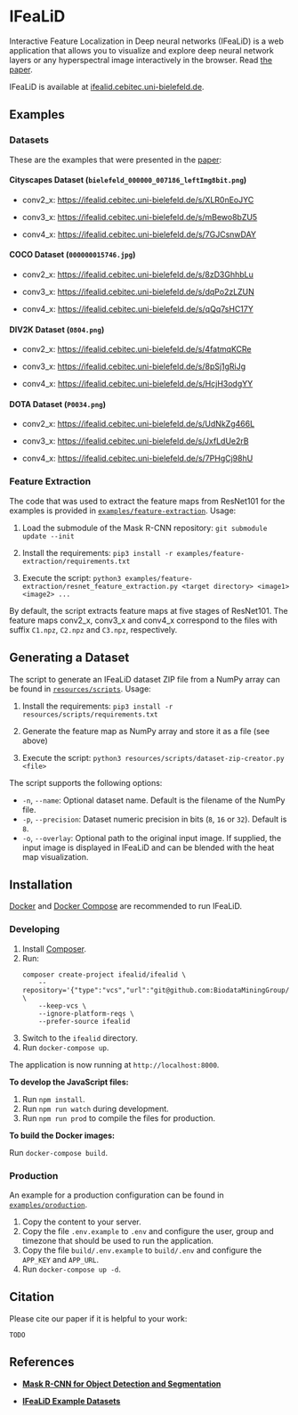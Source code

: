 # IFeaLiD

Interactive Feature Localization in Deep neural networks (IFeaLiD) is a web application that allows you to visualize and explore deep neural network layers or any hyperspectral image interactively in the browser. Read [the paper](#).

IFeaLiD is available at [ifealid.cebitec.uni-bielefeld.de](https://ifealid.cebitec.uni-bielefeld.de).

## Examples

### Datasets

These are the examples that were presented in the [paper](#):

#### Cityscapes Dataset (`bielefeld_000000_007186_leftImg8bit.png`)

- conv2_x: <https://ifealid.cebitec.uni-bielefeld.de/s/XLR0nEoJYC>

- conv3_x: <https://ifealid.cebitec.uni-bielefeld.de/s/mBewo8bZU5>

- conv4_x: <https://ifealid.cebitec.uni-bielefeld.de/s/7GJCsnwDAY>

#### COCO Dataset (`000000015746.jpg`)

- conv2_x: <https://ifealid.cebitec.uni-bielefeld.de/s/8zD3GhhbLu>

- conv3_x: <https://ifealid.cebitec.uni-bielefeld.de/s/dqPo2zLZUN>

- conv4_x: <https://ifealid.cebitec.uni-bielefeld.de/s/qQq7sHC17Y>

#### DIV2K Dataset (`0804.png`)

- conv2_x: <https://ifealid.cebitec.uni-bielefeld.de/s/4fatmqKCRe>

- conv3_x: <https://ifealid.cebitec.uni-bielefeld.de/s/8pSj1gRiJg>

- conv4_x: <https://ifealid.cebitec.uni-bielefeld.de/s/HcjH3odgYY>

#### DOTA Dataset (`P0034.png`)

- conv2_x: <https://ifealid.cebitec.uni-bielefeld.de/s/UdNkZg466L>

- conv3_x: <https://ifealid.cebitec.uni-bielefeld.de/s/JxfLdUe2rB>

- conv4_x: <https://ifealid.cebitec.uni-bielefeld.de/s/7PHgCj98hU>

### Feature Extraction

The code that was used to extract the feature maps from ResNet101 for the examples is provided in [`examples/feature-extraction`](examples/feature-extraction). Usage:

1. Load the submodule of the Mask R-CNN repository: `git submodule update --init`

2. Install the requirements: `pip3 install -r examples/feature-extraction/requirements.txt`

3. Execute the script: `python3 examples/feature-extraction/resnet_feature_extraction.py <target directory> <image1> <image2> ...`

By default, the script extracts feature maps at five stages of ResNet101. The feature maps conv2_x, conv3_x and conv4_x correspond to the files with suffix `C1.npz`, `C2.npz` and `C3.npz`, respectively.

## Generating a Dataset

The script to generate an IFeaLiD dataset ZIP file from a NumPy array can be found in [`resources/scripts`](resources/scripts). Usage:

1. Install the requirements: `pip3 install -r resources/scripts/requirements.txt`

2. Generate the feature map as NumPy array and store it as a file (see above)

3. Execute the script: `python3 resources/scripts/dataset-zip-creator.py <file>`

The script supports the following options:

- `-n`, `--name`: Optional dataset name. Default is the filename of the NumPy file.
- `-p`, `--precision`: Dataset numeric precision in bits (`8`, `16` or `32`). Default is `8`.
- `-o`, `--overlay`: Optional path to the original input image. If supplied, the input image is displayed in IFeaLiD and can be blended with the heat map visualization.

## Installation

[Docker](https://docs.docker.com/install/) and [Docker Compose](https://docs.docker.com/compose/install/) are recommended to run IFeaLiD.

### Developing

1. Install [Composer](https://getcomposer.org/doc/00-intro.md#installation-linux-unix-macos).
2. Run:
    ```
    composer create-project ifealid/ifealid \
        --repository='{"type":"vcs","url":"git@github.com:BiodataMiningGroup/IFeaLiD.git"}' \
        --keep-vcs \
        --ignore-platform-reqs \
        --prefer-source ifealid
    ```
3. Switch to the `ifealid` directory.
4. Run `docker-compose up`.

The application is now running at `http://localhost:8000`.

**To develop the JavaScript files:**

1. Run `npm install`.
2. Run `npm run watch` during development.
3. Run `npm run prod` to compile the files for production.

**To build the Docker images:**

Run `docker-compose build`.

### Production

An example for a production configuration can be found in [`examples/production`](examples/production). 

1. Copy the content to your server.
2. Copy the file `.env.example` to `.env` and configure the user, group and timezone that should be used to run the application.
3. Copy the file `build/.env.example` to `build/.env` and configure the `APP_KEY` and `APP_URL`.
4. Run `docker-compose up -d`.

## Citation

Please cite our paper if it is helpful to your work:

```
TODO
```

## References

- [**Mask R-CNN for Object Detection and Segmentation**](https://github.com/matterport/Mask_RCNN)

- [**IFeaLiD Example Datasets**](https://doi.org/10.5281/zenodo.3741485)
